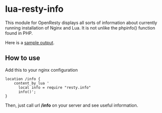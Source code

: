 lua-resty-info
==============

This module for OpenResty displays all sorts of information about currently running installation of Nginx and Lua.
It is not unlike the phpinfo() function found in PHP.

Here is a [sample output](http://www.kembox.com/lua-resty-info.html).

How to use
----------

Add this to your nginx configuration

```
location /info {
    content_by_lua '
      local info = require "resty.info"
      info()';
}
```

Then, just call url **/info** on your server and see useful information.
